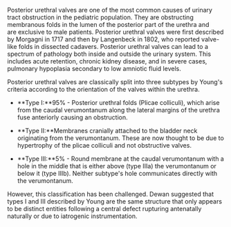 Posterior urethral valves are one of the most common causes of urinary tract obstruction in the pediatric population. They are obstructing membranous folds in the lumen of the posterior part of the urethra and are exclusive to male patients. Posterior urethral valves were first described by Morgagni in 1717 and then by Langenbeck in 1802, who reported valve-like folds in dissected cadavers. Posterior urethral valves can lead to a spectrum of pathology both inside and outside the urinary system. This includes acute retention, chronic kidney disease, and in severe cases, pulmonary hypoplasia secondary to low amniotic fluid levels.

Posterior urethral valves are classically split into three subtypes by Young's criteria according to the orientation of the valves within the urethra.

- **Type I:**95% - Posterior urethral folds (Plicae colliculi), which arise from the caudal verumontanum along the lateral margins of the urethra fuse anteriorly causing an obstruction.

- **Type II:**Membranes cranially attached to the bladder neck originating from the verumontanum. These are now thought to be due to hypertrophy of the plicae colliculi and not obstructive valves.

- **Type III:**5% - Round membrane at the caudal verumontanum with a hole in the middle that is either above (type IIIa) the verumontanum or below it (type IIIb). Neither subtype's hole communicates directly with the verumontanum.

However, this classification has been challenged. Dewan suggested that types I and III described by Young are the same structure that only appears to be distinct entities following a central defect rupturing antenatally naturally or due to iatrogenic instrumentation.